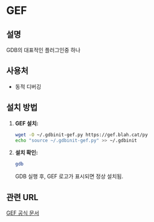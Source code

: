 # GEF

## 설명
GDB의 대표적인 플러그인중 하나

## 사용처

- 동적 디버깅

## 설치 방법

1. **GEF 설치:**
   ```bash
   wget -O ~/.gdbinit-gef.py https://gef.blah.cat/py
   echo "source ~/.gdbinit-gef.py" >> ~/.gdbinit
   ```
2. **설치 확인:**
   ```bash
   gdb
   ```
   GDB 실행 후, GEF 로고가 표시되면 정상 설치됨.

## 관련 URL

[GEF 공식 문서](https://github.com/hugsy/gef)
